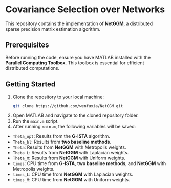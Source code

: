 # Covariance Selection over Networks

This repository contains the implementation of **NetGGM**, a distributed sparse precision matrix estimation algorithm.

## Prerequisites

Before running the code, ensure you have MATLAB installed with the **Parallel Computing Toolbox**. This toolbox is essential for efficient distributed computations.

## Getting Started

1. Clone the repository to your local machine:
   ```bash
   git clone https://github.com/wenfuxia/NetGGM.git
2. Open MATLAB and navigate to the cloned repository folder.
3. Run the `main.m` script.
4. After running `main.m`, the following variables will be saved:
- `Theta_opt`: Results from the **G-ISTA** algorithm.
- `Theta_bl`: Results from **two baseline methods**.
- `Theta`: Results from **NetGGM** with Metropolis weights.
- `Theta_L`: Results from **NetGGM** with Laplacian weights.
- `Theta_M`: Results from **NetGGM** with Uniform weights.
- `times`: CPU time from **G-ISTA**, **two baseline methods**, and **NetGGM** with Metropolis weights.
- `times_L`: CPU time from **NetGGM** with Laplacian weights.
- `times_M`: CPU time from **NetGGM** with Uniform weights.
